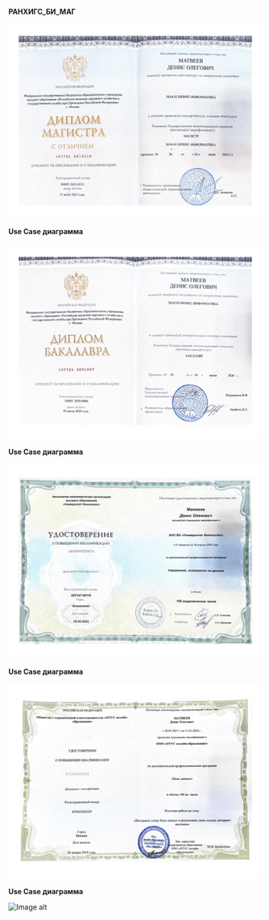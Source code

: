 ﻿**РАНХИГС_БИ_МАГ** 

![Image alt](https://github.com/dmatwe/projects/blob/main/Дипломы/РАНХИГС_БИ_МАГ.png)

**Use Case диаграмма** 

![Image alt](https://github.com/dmatwe/projects/blob/main/Дипломы/РАНХИГС_БИ_БАК.png)

**Use Case диаграмма** 

![Image alt](https://github.com/dmatwe/projects/blob/main/Дипломы/ИННОПОЛИС_ДАТА.png)

**Use Case диаграмма** 

![Image alt](https://github.com/dmatwe/projects/blob/main/Дипломы/ОТУС_БД.png)

**Use Case диаграмма** 

![Image alt](https://github.com/dmatwe/projects/blob/main/Дипломы/ОТУС_СА_Б.pngs)
